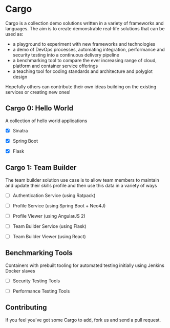 # Cargo
Cargo is a collection demo solutions written in a variety of frameworks and languages. The aim is to create demonstrable real-life solutions that can be used as:
* a playground to experiment with new frameworks and technologies
* a demo of DevOps processes, automating integration, performance and security testing into a continuous delivery pipeline
* a benchmarking tool to compare the ever increasing range of cloud, platform and container service offerings
* a teaching tool for coding standards and architecture and polyglot design

Hopefully others can contribute their own ideas building on the existing services or creating new ones!

## Cargo 0: Hello World
A collection of hello world applications
* [x] Sinatra
* [x] Spring Boot
* [x] Flask


## Cargo 1: Team Builder
The team builder solution use case is to allow team members to maintain and update their skills profile and then use this data in a variety of ways
* [ ] Authentication Service (using Ratpack)
* [ ] Profile Service (using Spring Boot + Neo4J)
* [ ] Profile Viewer (using AngularJS 2)
* [ ] Team Builder Service (using Flask)
* [ ] Team Builder Viewer (using React)


## Benchmarking Tools
Containers with prebuilt tooling for automated testing initially using Jenkins Docker slaves
* [ ] Security Testing Tools
* [ ] Performance Testing Tools


## Contributing
If you feel you've got some Cargo to add, fork us and send a pull request.
